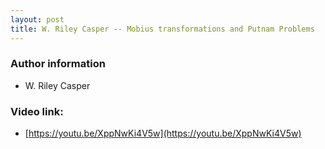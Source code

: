 ```yaml
---
layout: post
title: W. Riley Casper -- Mobius transformations and Putnam Problems
---
```


### Author information
* W. Riley Casper

### Video link:

* [https://youtu.be/XppNwKi4V5w](https://youtu.be/XppNwKi4V5w)

